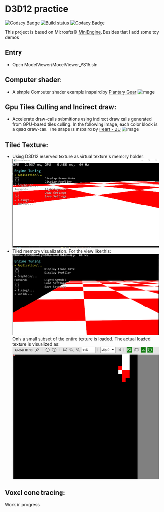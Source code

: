 # D3D12 practice 
[![Codacy Badge](https://api.codacy.com/project/badge/Grade/a5ced3c359e34a45b04d5579239abf5c)](https://app.codacy.com/manual/sienaiwun/Dx12Practice?utm_source=github.com&utm_medium=referral&utm_content=sienaiwun/Dx12Practice&utm_campaign=Badge_Grade_Dashboard)
[![Build status](https://ci.appveyor.com/api/projects/status/4n54x9aia7tslckr?svg=true)](https://ci.appveyor.com/project/sienaiwun/dx12practice)
[![Codacy Badge](https://api.codacy.com/project/badge/Grade/8d155979fc2444bbb56479190020eb14)](https://www.codacy.com/manual/sienaiwun/Dx12Practice?utm_source=github.com&amp;utm_medium=referral&amp;utm_content=sienaiwun/Dx12Practice&amp;utm_campaign=Badge_Grade)

This project is based on Microsfts&copy; [MiniEngine](https://github.com/microsoft/DirectX-Graphics-Samples/tree/master/MiniEngine). Besides that I add some toy demos
## Entry
* Open ModelViewer/ModelViewer_VS15.sln
## Computer shader:
* A simple Computer shader example inspaird by [Plantary Gear](https://www.shadertoy.com/view/MsGczV)
![image](https://github.com/sienaiwun/Dx12Practice/blob/master/Images/compute.gif?raw=true)

## Gpu Tiles Culling and Indirect draw:
* Accelerate draw-calls submitions using indirect draw calls generated from GPU-based tiles culling. 
In the following image, each color block is a quad draw-call. The shape is inspaird by [Heart - 2D](https://www.shadertoy.com/view/XsfGRn)
![image](https://github.com/sienaiwun/Dx12Practice/blob/master/Images/IndirectDraw.gif?raw=true)

## Tiled Texture:
* Using D3D12 reserved texture as virtual texture's memory holder.
![vitual textrue](https://github.com/sienaiwun/publicImgs/blob/master/imgs/VirtualTexture/virtual_texture_checkbox_dx12.gif?raw=true)
* Tiled memory visualization.
For the view like this:
![checkbox_vt.png](https://github.com/sienaiwun/publicImgs/blob/master/imgs/VirtualTexture/checkbox_vt.png?raw=true)
Only a small subset of the entire texture is loaded. The actual loaded texture is visualized as:
![mip_chain.gif](https://github.com/sienaiwun/publicImgs/blob/master/imgs/VirtualTexture/mip_chain.gif?raw=true)

## Voxel cone tracing:
Work in progress
